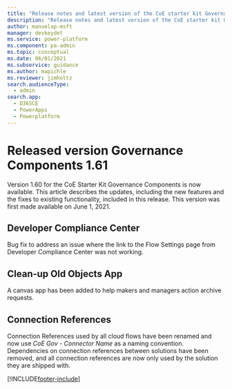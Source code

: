 ```yaml
---
title: "Release notes and latest version of the CoE starter kit Governance components 1.61 | MicrosoftDocs"
description: "Release notes and latest version of the CoE starter kit Governance components 1.61."
author: manuelap-msft
manager: devkeydet
ms.service: power-platform
ms.component: pa-admin
ms.topic: conceptual
ms.date: 06/01/2021
ms.subservice: guidance
ms.author: mapichle
ms.reviewer: jimholtz
search.audienceType: 
  - admin
search.app: 
  - D365CE
  - PowerApps
  - Powerplatform
---
```


# Released version Governance Components 1.61

Version 1.60 for the CoE Starter Kit Governance Components is now available. This article describes the updates, including the new features and the fixes to existing functionality, included in this release. This version was first made available on June 1, 2021.

## Developer Compliance Center

Bug fix to address an issue where the link to the Flow Settings page from Developer Compliance Center was not working.

## Clean-up Old Objects App

A canvas app has been added to help makers and managers action archive requests.

## Connection References

Connection References used by all cloud flows have been renamed and now use *CoE Gov - Connector Name* as a naming convention. Dependencies on connection references between solutions have been removed, and all connection references are now only used by the solution they are shipped with.

[!INCLUDE[footer-include](../../../includes/footer-banner.md)]